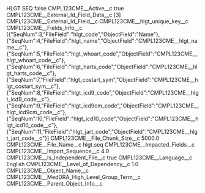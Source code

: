 <?xml version="1.0" encoding="UTF-8"?>
<CustomMetadata xmlns="http://soap.sforce.com/2006/04/metadata" xmlns:xsi="http://www.w3.org/2001/XMLSchema-instance" xmlns:xsd="http://www.w3.org/2001/XMLSchema">
    <label>HLGT SEQ</label>
    <protected>false</protected>
    <values>
        <field>CMPL123CME__Active__c</field>
        <value xsi:type="xsd:boolean">true</value>
    </values>
    <values>
        <field>CMPL123CME__External_Id_Field_Data__c</field>
        <value xsi:type="xsd:string">[3]</value>
    </values>
    <values>
        <field>CMPL123CME__External_Id_Field__c</field>
        <value xsi:type="xsd:string">CMPL123CME__hlgt_unique_key__c</value>
    </values>
    <values>
        <field>CMPL123CME__Fields_Info__c</field>
        <value xsi:type="xsd:string">[{&quot;SeqNum&quot;:3,&quot;FileField&quot;:&quot;hlgt_code&quot;,&quot;ObjectField&quot;:&quot;Name&quot;},
{&quot;SeqNum&quot;:4,&quot;FileField&quot;:&quot;hlgt_name&quot;,&quot;ObjectField&quot;:&quot;CMPL123CME__hlgt_name__c&quot;},
{&quot;SeqNum&quot;:5,&quot;FileField&quot;:&quot;hlgt_whoart_code&quot;,&quot;ObjectField&quot;:&quot;CMPL123CME__hlgt_whoart_code__c&quot;},
{&quot;SeqNum&quot;:6,&quot;FileField&quot;:&quot;hlgt_harts_code&quot;,&quot;ObjectField&quot;:&quot;CMPL123CME__hlgt_harts_code__c&quot;},
{&quot;SeqNum&quot;:7,&quot;FileField&quot;:&quot;hlgt_costart_sym&quot;,&quot;ObjectField&quot;:&quot;CMPL123CME__hlgt_costart_sym__c&quot;},
{&quot;SeqNum&quot;:8,&quot;FileField&quot;:&quot;hlgt_icd9_code&quot;,&quot;ObjectField&quot;:&quot;CMPL123CME__hlgt_icd9_code__c&quot;},
{&quot;SeqNum&quot;:9,&quot;FileField&quot;:&quot;hlgt_icd9cm_code&quot;,&quot;ObjectField&quot;:&quot;CMPL123CME__hlgt_icd9cm_code__c&quot;},
{&quot;SeqNum&quot;:10,&quot;FileField&quot;:&quot;hlgt_icd10_code&quot;,&quot;ObjectField&quot;:&quot;CMPL123CME__hlgt_icd10_code__c&quot;},
{&quot;SeqNum&quot;:11,&quot;FileField&quot;:&quot;hlgt_jart_code&quot;,&quot;ObjectField&quot;:&quot;CMPL123CME__hlgt_jart_code__c&quot;}]</value>
    </values>
    <values>
        <field>CMPL123CME__File_Chunk_Size__c</field>
        <value xsi:type="xsd:double">5000.0</value>
    </values>
    <values>
        <field>CMPL123CME__File_Name__c</field>
        <value xsi:type="xsd:string">hlgt.seq</value>
    </values>
    <values>
        <field>CMPL123CME__Impacted_Fields__c</field>
        <value xsi:nil="true"/>
    </values>
    <values>
        <field>CMPL123CME__Import_Sequence__c</field>
        <value xsi:type="xsd:double">4.0</value>
    </values>
    <values>
        <field>CMPL123CME__Is_Independent_File__c</field>
        <value xsi:type="xsd:boolean">true</value>
    </values>
    <values>
        <field>CMPL123CME__Language__c</field>
        <value xsi:type="xsd:string">English</value>
    </values>
    <values>
        <field>CMPL123CME__Level_of_Dependency__c</field>
        <value xsi:type="xsd:double">1.0</value>
    </values>
    <values>
        <field>CMPL123CME__Object_Name__c</field>
        <value xsi:type="xsd:string">CMPL123CME__MedDRA_High_Level_Group_Term__c</value>
    </values>
    <values>
        <field>CMPL123CME__Parent_Object_Info__c</field>
        <value xsi:nil="true"/>
    </values>
</CustomMetadata>

